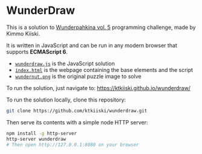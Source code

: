 WunderDraw
==========

This is a solution to [Wunderpahkina vol. 5](https://github.com/wunderdogsw/wunderpahkina-vol5) programming challenge, made by Kimmo Kiiski.

It is written in JavaScript and can be run in any modern browser that supports **ECMAScript 6**.

- [`wunderdraw.js`](./wunderdraw.js) is the JavaScript solution
- [`index.html`](./index.html) is the webpage containing the base elements and the script
- [`wundernut.png`](./wundernut.png) is the original puzzle image to solve

To run the solution, just navigate to: https://ktkiiski.github.io/wunderdraw/

To run the solution locally, clone this repository:

```bash
git clone https://github.com/ktkiiski/wunderdraw.git
```

Then serve its contents with a simple node HTTP server:

```bash
npm install -g http-server
http-server wunderdraw
# Then open http://127.0.0.1:8080 on your browser
```
